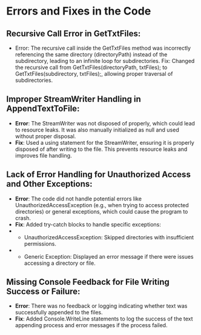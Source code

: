 # Errors and Fixes in the Code

## Recursive Call Error in GetTxtFiles:

- Error: The recursive call inside the GetTxtFiles method was incorrectly referencing the same directory (directoryPath) instead of the subdirectory, leading to an infinite loop for subdirectories.
Fix: Changed the recursive call from GetTxtFiles(directoryPath, txtFiles); to GetTxtFiles(subdirectory, txtFiles);, allowing proper traversal of subdirectories.

## Improper StreamWriter Handling in AppendTextToFile:

- **Error**: The StreamWriter was not disposed of properly, which could lead to resource leaks. It was also manually initialized as null and used without proper disposal.
- **Fix**: Used a using statement for the StreamWriter, ensuring it is properly disposed of after writing to the file. This prevents resource leaks and improves file handling.

## Lack of Error Handling for Unauthorized Access and Other Exceptions:

- **Error**: The code did not handle potential errors like UnauthorizedAccessException (e.g., when trying to access protected directories) or general exceptions, which could cause the program to crash.
- **Fix**: Added try-catch blocks to handle specific exceptions:
- - UnauthorizedAccessException: Skipped directories with insufficient permissions.
- - Generic Exception: Displayed an error message if there were issues accessing a directory or file.

## Missing Console Feedback for File Writing Success or Failure:

- **Error**: There was no feedback or logging indicating whether text was successfully appended to the files.
- **Fix**: Added Console.WriteLine statements to log the success of the text appending process and error messages if the process failed.
